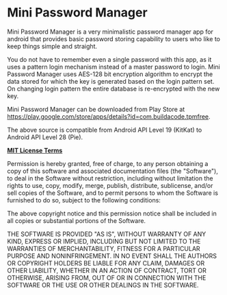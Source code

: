 Mini Password Manager
=====================

Mini Password Manager is a very minimalistic password manager app for android that provides basic password storing capability to users who like to keep things simple and straight.

You do not have to remember even a single password with this app, as it uses a pattern login mechanism instead of a master password to login.
Mini Password Manager uses AES-128 bit encryption algorithm to encrypt the data stored for which the key is generated based on the login pattern set. On changing login pattern the entire database is re-encrypted with the new key.

Mini Password Manager can be downloaded from Play Store at <a href="https://play.google.com/store/apps/details?id=com.buildacode.tpmfree">https://play.google.com/store/apps/details?id=com.buildacode.tpmfree</a>.

The above source is compatible from Android API Level 19 (KitKat) to Android API Level 28 (Pie).

<b><u>MIT License Terms</u></b>

Permission is hereby granted, free of charge, to any person obtaining a copy of this software and associated documentation files (the "Software"), to deal in the Software without restriction, including without limitation the rights to use, copy, modify, merge, publish, distribute, sublicense, and/or sell copies of the Software, and to permit persons to whom the Software is furnished to do so, subject to the following conditions:

The above copyright notice and this permission notice shall be included in all copies or substantial portions of the Software.

THE SOFTWARE IS PROVIDED "AS IS", WITHOUT WARRANTY OF ANY KIND, EXPRESS OR IMPLIED, INCLUDING BUT NOT LIMITED TO THE WARRANTIES OF MERCHANTABILITY, FITNESS FOR A PARTICULAR PURPOSE AND NONINFRINGEMENT. IN NO EVENT SHALL THE AUTHORS OR COPYRIGHT HOLDERS BE LIABLE FOR ANY CLAIM, DAMAGES OR OTHER LIABILITY, WHETHER IN AN ACTION OF CONTRACT, TORT OR OTHERWISE, ARISING FROM, OUT OF OR IN CONNECTION WITH THE SOFTWARE OR THE USE OR OTHER DEALINGS IN THE SOFTWARE.
